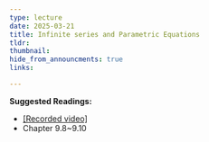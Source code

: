 ```yaml
---
type: lecture
date: 2025-03-21
title: Infinite series and Parametric Equations
tldr: 
thumbnail: 
hide_from_announcments: true
links: 

---
```

**Suggested Readings:**
- [[Recorded video]](https://youtube.com/playlist?list=PLHNZtBNWQ-86A6wF0xDMa3s2nKRIXEqaN&si=96VPTwMdTp3bMBWg)
- Chapter 9.8~9.10

